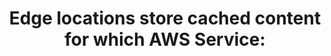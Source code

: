---
layout: all-exams
title: "Edge locations store cached content for which AWS Service:"
blurb: "The servers that host cached content are officially called Edge locations by Amazon."
quid: 102
---